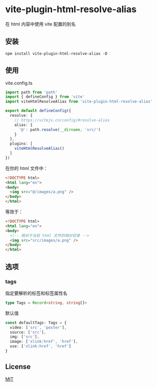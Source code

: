 # vite-plugin-html-resolve-alias

在 html 内容中使用 vite 配置的别名

## 安装

```shell
npm install vite-plugin-html-resolve-alias -D
```

## 使用

vite.config.ts
```ts
import path from 'path'
import { defineConfig } from 'vite'
import viteHtmlResolveAlias from 'vite-plugin-html-resolve-alias'

export default defineConfig({
  resolve: {
    // https://vitejs.cn/config/#resolve-alias
    alias: {
      '@': path.resolve(__dirname, 'src/')
    }
  },
  plugins: [
    viteHtmlResolveAlias()
  ]
})
```

在你的 html 文件中：

```html
<!DOCTYPE html>
<html lang="en">
<body>
  <img src="@/images/a.png" />
</body>
</html>
```

等效于：

```html
<!DOCTYPE html>
<html lang="en">
<body>
  <!-- 相对于当前 html 文件的相对目录 -->
  <img src="src/images/a.png" />
</body>
</html>
```

## 选项

### tags

指定要解析的标签和标签属性名

```ts
type Tags = Record<string, string[]>
```

默认值
```ts
const defaultTags: Tags = {
  video: ['src', 'poster'],
  source: ['src'],
  img: ['src'],
  image: ['xlink:href', 'href'],
  use: ['xlink:href', 'href']
}
```

## License

[MIT](https://github.com/haiya6/vite-plugin-html-resolve-alias/blob/main/LICENSE)
